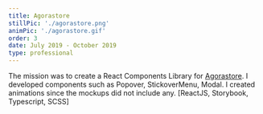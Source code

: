 ```yaml
---
title: Agorastore
stillPic: './agorastore.png'
animPic: './agorastore.gif'
order: 3
date: July 2019 - October 2019
type: professional
---
```


The mission was to create a React Components Library for [Agorastore](https://www.agorastore.fr). I developed components such as Popover, StickoverMenu, Modal. I created animations since the mockups did not include any.
[ReactJS, Storybook, Typescript, SCSS]

